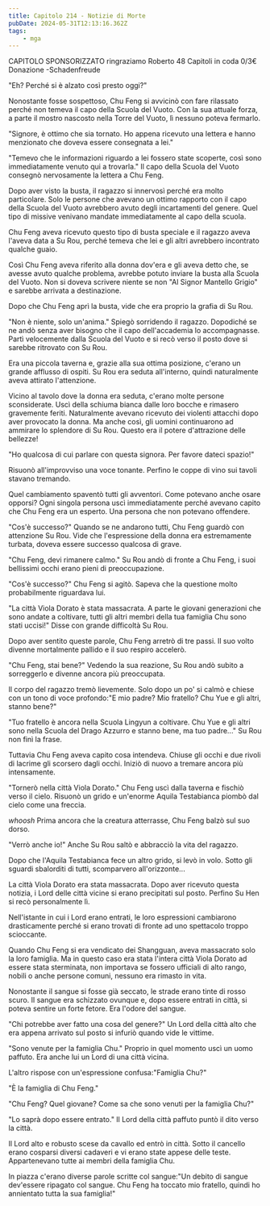 ```yaml
---
title: Capitolo 214 - Notizie di Morte
pubDate: 2024-05-31T12:13:16.362Z
tags:
    - mga
---
```



CAPITOLO SPONSORIZZATO ringraziamo Roberto
48 Capitoli in coda 0/3€ Donazione
-Schadenfreude


"Eh? Perché si è alzato così presto oggi?"


Nonostante fosse sospettoso, Chu Feng si avvicinò con fare rilassato perché non temeva il capo della Scuola del Vuoto. Con la sua attuale forza, a parte il mostro nascosto nella Torre del Vuoto, lì nessuno poteva fermarlo.


"Signore, è ottimo che sia tornato. Ho appena ricevuto una lettera e hanno menzionato che doveva essere consegnata a lei."


"Temevo che le informazioni riguardo a lei fossero state scoperte, così sono immediatamente venuto qui a trovarla." Il capo della Scuola del Vuoto consegnò nervosamente la lettera a Chu Feng.


Dopo aver visto la busta, il ragazzo si innervosì perché era molto particolare. Solo le persone che avevano un ottimo rapporto con il capo della Scuola del Vuoto avrebbero avuto degli incartamenti del genere. Quel tipo di missive venivano mandate immediatamente al capo della scuola.


Chu Feng aveva ricevuto questo tipo di busta speciale e il ragazzo aveva l'aveva data a Su Rou, perché temeva che lei e gli altri avrebbero incontrato qualche guaio.


Così Chu Feng aveva riferito alla donna dov'era e gli aveva detto che, se avesse avuto qualche problema, avrebbe potuto inviare la busta alla Scuola del Vuoto. Non si doveva scrivere niente se non "Al Signor Mantello Grigio" e sarebbe arrivata a destinazione.


Dopo che Chu Feng aprì la busta, vide che era proprio la grafia di Su Rou.


"Non è niente, solo un'anima." Spiegò sorridendo il ragazzo. Dopodiché se ne andò senza aver bisogno che il capo dell'accademia lo accompagnasse. Partì velocemente dalla Scuola del Vuoto e si recò verso il posto dove si sarebbe ritrovato con Su Rou.


Era una piccola taverna e, grazie alla sua ottima posizione, c'erano un grande afflusso di ospiti. Su Rou era seduta all'interno, quindi naturalmente aveva attirato l'attenzione.


Vicino al tavolo dove la donna era seduta, c'erano molte persone sconsiderate. Uscì della schiuma bianca dalle loro bocche e rimasero gravemente feriti. Naturalmente avevano ricevuto dei violenti attacchi dopo aver provocato la donna. Ma anche così, gli uomini continuarono ad ammirare lo splendore di Su Rou. Questo era il potere d'attrazione delle bellezze!


"Ho qualcosa di cui parlare con questa signora. Per favore dateci spazio!"


Risuonò all'improvviso una voce tonante. Perfino le coppe di vino sui tavoli stavano tremando.


Quel cambiamento spaventò tutti gli avventori. Come potevano anche osare opporsi? Ogni singola persona uscì immediatamente perché avevano capito che Chu Feng era un esperto. Una persona che non potevano offendere.


"Cos'è successo?" Quando se ne andarono tutti, Chu Feng guardò con attenzione Su Rou. Vide che l'espressione della donna era estremamente turbata, doveva essere successo qualcosa di grave.


"Chu Feng, devi rimanere calmo." Su Rou andò di fronte a Chu Feng, i suoi bellissimi occhi erano pieni di preoccupazione.


"Cos'è successo?" Chu Feng si agitò. Sapeva che la questione molto probabilmente riguardava lui.


"La città Viola Dorato è stata massacrata. A parte le giovani generazioni che sono andate a coltivare, tutti gli altri membri della tua famiglia Chu sono stati uccisi!" Disse con grande difficoltà Su Rou.


Dopo aver sentito queste parole, Chu Feng arretrò di tre passi. Il suo volto divenne mortalmente pallido e il suo respiro accelerò.


"Chu Feng, stai bene?" Vedendo la sua reazione, Su Rou andò subito a sorreggerlo e divenne ancora più preoccupata.


Il corpo del ragazzo tremò lievemente. Solo dopo un po' si calmò e chiese con un tono di voce profondo:"E mio padre? Mio fratello? Chu Yue e gli altri, stanno bene?"


"Tuo fratello è ancora nella Scuola Lingyun a coltivare. Chu Yue e gli altri sono nella Scuola del Drago Azzurro e stanno bene, ma tuo padre..." Su Rou non finì la frase.


Tuttavia Chu Feng aveva capito cosa intendeva. Chiuse gli occhi e due rivoli di lacrime gli scorsero dagli occhi. Iniziò di nuovo a tremare ancora più intensamente.


"Tornerò nella città Viola Dorato." Chu Feng uscì dalla taverna e fischiò verso il cielo. Risuonò un grido e un'enorme Aquila Testabianca piombò dal cielo come una freccia.


*whoosh* Prima ancora che la creatura atterrasse, Chu Feng balzò sul suo dorso.


"Verrò anche io!" Anche Su Rou saltò e abbracciò la vita del ragazzo.


Dopo che l'Aquila Testabianca fece un altro grido, si levò in volo. Sotto gli sguardi sbalorditi di tutti, scomparvero all'orizzonte...


La città Viola Dorato era stata massacrata. Dopo aver ricevuto questa notizia, i Lord delle città vicine si erano precipitati sul posto. Perfino Su Hen si recò personalmente lì.


Nell'istante in cui i Lord erano entrati, le loro espressioni cambiarono drasticamente perché si erano trovati di fronte ad uno spettacolo troppo scioccante.


Quando Chu Feng si era vendicato dei Shangguan, aveva massacrato solo la loro famiglia. Ma in questo caso era stata l'intera città Viola Dorato ad essere stata sterminata, non importava se fossero ufficiali di alto rango, nobili o anche persone comuni, nessuno era rimasto in vita.


Nonostante il sangue si fosse già seccato, le strade erano tinte di rosso scuro. Il sangue era schizzato ovunque e, dopo essere entrati in città, si poteva sentire un forte fetore. Era l'odore del sangue.


"Chi potrebbe aver fatto una cosa del genere?" Un Lord della città alto che era appena arrivato sul posto si infuriò quando vide le vittime.


"Sono venute per la famiglia Chu." Proprio in quel momento uscì un uomo paffuto. Era anche lui un Lord di una città vicina.


L'altro rispose con un'espressione confusa:"Famiglia Chu?"


"È la famiglia di Chu Feng."


"Chu Feng? Quel giovane? Come sa che sono venuti per la famiglia Chu?"


"Lo saprà dopo essere entrato." Il Lord della città paffuto puntò il dito verso la città.


Il Lord alto e robusto scese da cavallo ed entrò in città. Sotto il cancello erano cosparsi diversi cadaveri e vi erano state appese delle teste.
Appartenevano tutte ai membri della famiglia Chu.


In piazza c'erano diverse parole scritte col sangue:"Un debito di sangue dev'essere ripagato col sangue. Chu Feng ha toccato mio fratello, quindi ho annientato tutta la sua famiglia!"
                                        
                                        

